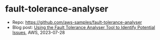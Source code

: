 # fault-tolerance-analyser

- Repo: https://github.com/aws-samples/fault-tolerance-analyser
- Blog post: [Using the Fault Tolerance Analyser Tool to Identify Potential Issues](https://aws.amazon.com/blogs/mt/using-the-fault-tolerance-analyser-tool-to-identify-potential-issues/), AWS, 2023-07-28
